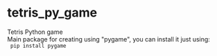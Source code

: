 # tetris_py_game
Tetris Python game
<br>
Main package for creating using "pygame", you can install it just using:
<br>
<code>
  pip install pygame
</code>

